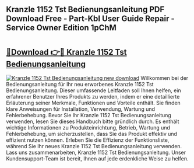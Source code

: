 ## Kranzle 1152 Tst Bedienungsanleitung PDF Download Free - Part-KbI User Guide Repair - Service Owner Edition 1pChM

# <h2><a href="http://df2jvc.blite.top/?on=Kranzle+1152+Tst+Bedienungsanleitung">🔗Download 👉🔴 Kranzle 1152 Tst Bedienungsanleitung</a></h2>

[![Kranzle 1152 Tst Bedienungsanleitung new download](https://i.imgur.com/lujVjoI.png)](http://df2jvc.blite.top/?on=Kranzle+1152+Tst+Bedienungsanleitung)
Willkommen bei der Bedienungsanleitung für Ihr neu erworbenes Kranzle 1152 Tst Bedienungsanleitung. Dieser umfassende Leitfaden soll Ihnen helfen, ein erfahrener Benutzer Ihres Produkts zu werden, indem er eine detaillierte Erläuterung seiner Merkmale, Funktionen und Vorteile enthält. Sie finden klare Anweisungen für Installation, Verwendung, Wartung und Fehlerbehebung. Bevor Sie Ihr Kranzle 1152 Tst Bedienungsanleitung verwenden, lesen Sie dieses Handbuch bitte gründlich durch. Es enthält wichtige Informationen zu Produkteinrichtung, Betrieb, Wartung und Fehlerbehebung, um sicherzustellen, dass Sie das Produkt effektiv und effizient nutzen können. Erleben Sie die Effizienz der Funktionsliste, während Sie Ihr neues Kranzle 1152 Tst Bedienungsanleitung verwenden. Lass uns zusammenarbeiten, Kranzle 1152 Tst Bedienungsanleitung. Unser Kundensupport-Team ist bereit, Ihnen auf jede erdenkliche Weise zu helfen.
